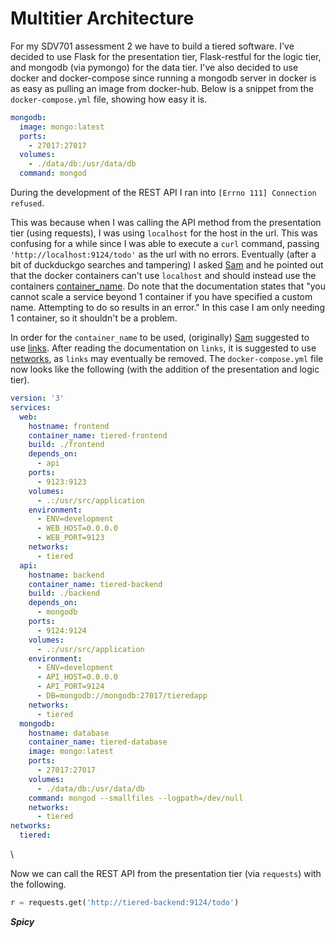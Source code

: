 # Multitier Architecture

For my SDV701 assessment 2 we have to build a tiered software. I've decided to use Flask for the presentation tier, Flask-restful for the logic tier, and mongodb (via pymongo) for the data tier. I've also decided to use docker and docker-compose since running a mongodb server in docker is as easy as pulling an image from docker-hub. Below is a snippet from the `docker-compose.yml` file, showing how easy it is.

```Yaml
mongodb:
  image: mongo:latest
  ports:
    - 27017:27017
  volumes:
    - ./data/db:/usr/data/db
  command: mongod
```

During the development of the REST API I ran into `[Errno 111] Connection refused`.

This was because when I was calling the API method from the presentation tier (using requests), I was using `localhost` for the host in the url. This was confusing for a while since I was able to execute a `curl` command, passing `'http://localhost:9124/todo'` as the url with no errors. Eventually (after a bit of duckduckgo searches and tampering) I asked [Sam](https://github.com/pigeonhands) and he pointed out that the docker containers can't use `localhost` and should instead use the containers [container_name](https://docs.docker.com/compose/compose-file/#container_name). Do note that the documentation states that "you cannot scale a service beyond 1 container if you have specified a custom name. Attempting to do so results in an error." In this case I am only needing 1 container, so it shouldn't be a problem.

In order for the `container_name` to be used, (originally) [Sam](https://github.com/pigeonhands) suggested to use [links](https://docs.docker.com/compose/compose-file/#links). After reading the documentation on `links`, it is suggested to use [networks](https://docs.docker.com/compose/compose-file/#networks), as `links` may eventually be removed. The `docker-compose.yml` file now looks like the following (with the addition of the presentation and logic tier).

```Yaml
version: '3'
services:
  web:
    hostname: frontend
    container_name: tiered-frontend
    build: ./frontend
    depends_on:
      - api
    ports:
      - 9123:9123
    volumes:
      - .:/usr/src/application
    environment:
      - ENV=development
      - WEB_HOST=0.0.0.0
      - WEB_PORT=9123
    networks:
      - tiered
  api:
    hostname: backend
    container_name: tiered-backend
    build: ./backend
    depends_on:
      - mongodb
    ports:
      - 9124:9124
    volumes:
      - .:/usr/src/application
    environment:
      - ENV=development
      - API_HOST=0.0.0.0
      - API_PORT=9124
      - DB=mongodb://mongodb:27017/tieredapp
    networks:
      - tiered
  mongodb:
    hostname: database
    container_name: tiered-database
    image: mongo:latest
    ports:
      - 27017:27017
    volumes:
      - ./data/db:/usr/data/db
    command: mongod --smallfiles --logpath=/dev/null
    networks:
      - tiered
networks:
  tiered:
```

\

Now we can call the REST API from the presentation tier (via `requests`) with the following.

```Python
r = requests.get('http://tiered-backend:9124/todo')
```

***Spicy***

